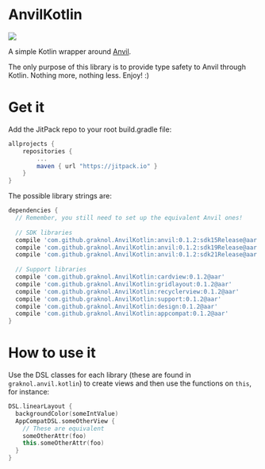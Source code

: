 # AnvilKotlin
[![](https://jitpack.io/v/graknol/AnvilKotlin.svg)](https://jitpack.io/#graknol/AnvilKotlin)

A simple Kotlin wrapper around [Anvil](https://github.com/zserge/anvil).

The only purpose of this library is to provide type safety to Anvil through Kotlin. Nothing more, nothing less. Enjoy! :) 

# Get it

Add the JitPack repo to your root build.gradle file:
```gradle
allprojects {
	repositories {
		...
		maven { url "https://jitpack.io" }
	}
}
```

The possible library strings are:
```gradle
dependencies {
  // Remember, you still need to set up the equivalent Anvil ones!
  
  // SDK libraries
  compile 'com.github.graknol.AnvilKotlin:anvil:0.1.2:sdk15Release@aar'
  compile 'com.github.graknol.AnvilKotlin:anvil:0.1.2:sdk19Release@aar'
  compile 'com.github.graknol.AnvilKotlin:anvil:0.1.2:sdk21Release@aar'
  
  // Support libraries
  compile 'com.github.graknol.AnvilKotlin:cardview:0.1.2@aar'
  compile 'com.github.graknol.AnvilKotlin:gridlayout:0.1.2@aar'
  compile 'com.github.graknol.AnvilKotlin:recyclerview:0.1.2@aar'
  compile 'com.github.graknol.AnvilKotlin:support:0.1.2@aar'
  compile 'com.github.graknol.AnvilKotlin:design:0.1.2@aar'
  compile 'com.github.graknol.AnvilKotlin:appcompat:0.1.2@aar'
}
```

# How to use it

Use the DSL classes for each library (these are found in `graknol.anvil.kotlin`) to create views and then use the functions on `this`, for instance:

```kotlin
DSL.linearLayout {
  backgroundColor(someIntValue)
  AppCompatDSL.someOtherView {
    // These are equivalent
    someOtherAttr(foo)
    this.someOtherAttr(foo)
  }
}
```
